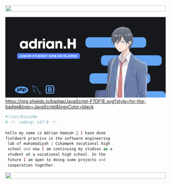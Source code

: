 <img src="https://i.imgur.com/dBaSKWF.gif" height="20" width="100%">



![RYANNNHZ Banner Image](adrian.png)
https://img.shields.io/badge/JavaScript-F7DF1E.svg?style=for-the-badge&logo=JavaScript&logoColor=black

```php
#!/usr/bin/php
# -*- coding: utf-8 -*-

hello my name is Adrian Hamzah 👋 I have done
fieldwork practice in the software engineering
 lab of muhamadiyah 1 Cikampek vocational high
 school and now I am continuing my studies as a
 student at a vocational high school. In the
 future I am open to doing some projects and
 cooperation together. 

```


<img src="https://i.imgur.com/dBaSKWF.gif" height="20" width="100%">

